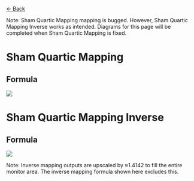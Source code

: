[<- Back](https://github.com/Kuuuube/Circular_Area/blob/main/wiki/mappings_index.md#mappings-index)

Note: Sham Quartic Mapping mapping is bugged. However, Sham Quartic Mapping Inverse works as intended. Diagrams for this page will be completed when Sham Quartic Mapping is fixed.

# Sham Quartic Mapping

## Formula
![](https://raw.githubusercontent.com/Kuuuube/Circular_Area/main/wiki/images/formulas/sham_quartic_mapping_formula.png)




# Sham Quartic Mapping Inverse

## Formula
![](https://raw.githubusercontent.com/Kuuuube/Circular_Area/main/wiki/images/formulas/sham_quartic_mapping_inverse_formula.png)

Note: Inverse mapping outputs are upscaled by ≈1.4142 to fill the entire monitor area. The inverse mapping formula shown here excludes this.